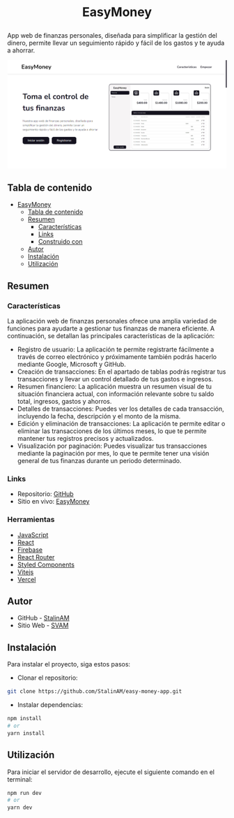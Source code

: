 # <p align="center">EasyMoney</p>

App web de finanzas personales, diseñada para simplificar la gestión del dinero, permite llevar un seguimiento rápido y fácil de los gastos y te ayuda a ahorrar.

![](./public/easy-money.png)

## Tabla de contenido

- [EasyMoney](#easymoney)
  - [Tabla de contenido](#tabla-de-contenido)
  - [Resumen](#resumen)
    - [Características](#características)
    - [Links](#links)
    - [Construido con](#construido-con)
  - [Autor](#autor)
  - [Instalación](#instalación)
  - [Utilización](#utilización)

## Resumen

### Características

La aplicación web de finanzas personales ofrece una amplia variedad de funciones para ayudarte a gestionar tus finanzas de manera eficiente. A continuación, se detallan las principales características de la aplicación:

- Registro de usuario: La aplicación te permite registrarte fácilmente a través de correo electrónico y próximamente también podrás hacerlo mediante Google, Microsoft y GitHub.
- Creación de transacciones: En el apartado de tablas podrás registrar tus transacciones y llevar un control detallado de tus gastos e ingresos.
- Resumen financiero: La aplicación muestra un resumen visual de tu situación financiera actual, con información relevante sobre tu saldo total, ingresos, gastos y ahorros.
- Detalles de transacciones: Puedes ver los detalles de cada transacción, incluyendo la fecha, descripción y el monto de la misma.
- Edición y eliminación de transacciones: La aplicación te permite editar o eliminar las transacciones de los últimos meses, lo que te permite mantener tus registros precisos y actualizados.
- Visualización por paginación: Puedes visualizar tus transacciones mediante la paginación por mes, lo que te permite tener una visión general de tus finanzas durante un periodo determinado.

### Links

- Repositorio: [GitHub](https://github.com/StalinAM/easy-money-app)
- Sitio en vivo: [EasyMoney](https://easy-money-app.vercel.app/)

### Herramientas

- [JavaScript](https://www.javascript.com/)
- [React](https://react.dev/)
- [Firebase](https://firebase.google.com/?hl=es-419)
- [React Router](https://reactrouter.com/en/main)
- [Styled Components](https://styled-components.com)
- [Vitejs](https://vitejs.dev/)
- [Vercel](https://vercel.com)

## Autor

- GitHub - [StalinAM](https://github.com/StalinAM)
- Sitio Web - [SVAM](https://svam.netlify.app/)

## Instalación

Para instalar el proyecto, siga estos pasos:

- Clonar el repositorio:

```bash
git clone https://github.com/StalinAM/easy-money-app.git
```

- Instalar dependencias:

```bash
npm install
# or
yarn install
```

## Utilización

Para iniciar el servidor de desarrollo, ejecute el siguiente comando en el terminal:

```bash
npm run dev
# or
yarn dev
```

